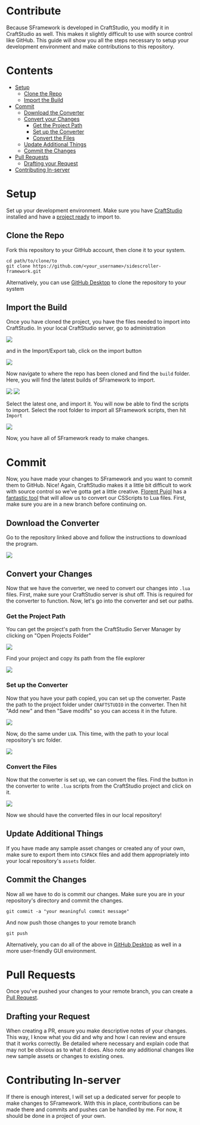# Contribute
Because SFramework is developed in CraftStudio, you modify it in CraftStudio as well.  This makes it slightly difficult to use with source control like GitHub.  This guide will show you all the steps necessary to setup your development environment and make contributions to this repository.

# Contents
- [Setup](#setup)
  - [Clone the Repo](#clone-the-repo)
  - [Import the Build](#import-the-build)
- [Commit](#commit)
  - [Download the Converter](#download-the-converter)
  - [Convert your Changes](#convert-your-changes)
    - [Get the Project Path](#get-the-project-path)
    - [Set up the Converter](#set-up-the-converter)
    - [Convert the Files](#convert-the-files)
  - [Update Additional Things](#update-additional-things)
  - [Commit the Changes](#commit-the-changes)
- [Pull Requests](#pull-requests)
  - [Drafting your Request](#drafting-your-request)
- [Contributing In-server](#contributing-in-server)

# Setup
Set up your development environment.  Make sure you have [CraftStudio](https://sparklinlabs.itch.io/craftstudio) installed and have a [project ready](https://bitbucket.org/sparklinlabs/craftstud.io/wiki/Tutorials/Introduction) to import to.
## Clone the Repo
Fork this repository to your GitHub account, then clone it to your system.
```shell
cd path/to/clone/to
git clone https://github.com/<your_username>/sidescroller-framework.git
```
Alternatively, you can use [GitHub Desktop](https://desktop.github.com/) to clone the repository to your system
## Import the Build
Once you have cloned the project, you have the files needed to import into CraftStudio.
In your local CraftStudio server, go to administration

![](https://i.imgur.com/ARM3MqN.png)

and in the Import/Export tab, click on the import button

![](https://i.imgur.com/b7zQZvY.png)

Now navigate to where the repo has been cloned and find the `build` folder.  Here, you will find the latest builds of SFramework to import.

![](https://i.imgur.com/dZUnG1I.png) ![](https://i.imgur.com/u1EAOIt.png)

Select the latest one, and import it.  You will now be able to find the scripts to import.  Select the root folder to import all SFramework scripts, then hit `Import`

![](https://i.imgur.com/Af0zLO1.png)

Now, you have all of SFramework ready to make changes.

# Commit
Now, you have made your changes to SFramework and you want to commit them to GitHub.  Nice!  Again, CraftStudio makes it a little bit difficult to work with source control so we've gotta get a little creative.  [Florent Pujol](https://github.com/florentpoujol) has a [fantastic tool](https://github.com/florentpoujol/craftstudio-stuffs/tree/master/script-handler) that will allow us to convert our CSScripts to Lua files.  First, make sure you are in a new branch before continuing on.
## Download the Converter
Go to the repository linked above and follow the instructions to download the program.

![](https://i.imgur.com/XyWkEXG.png)

## Convert your Changes
Now that we have the converter, we need to convert our changes into `.lua` files.  First, make sure your CraftStudio server is shut off.  This is required for the converter to function.  Now, let's go into the converter and set our paths.
### Get the Project Path
You can get the project's path from the CraftStudio Server Manager by clicking on "Open Projects Folder"

![](https://i.imgur.com/rLAhKBZ.png)

Find your project and copy its path from the file explorer

![](https://i.imgur.com/WWZiXP1.png)

### Set up the Converter
Now that you have your path copied, you can set up the converter.
Paste the path to the project folder under `CRAFTSTUDIO` in the converter.  Then hit "Add new" and then "Save modifs" so you can access it in the future.

![](https://i.imgur.com/YuSAN85.png)

Now, do the same under `LUA`.  This time, with the path to your local repository's src folder.

![](https://i.imgur.com/Gx6oz1g.png)

### Convert the Files
Now that the converter is set up, we can convert the files.  Find the button in the converter to write `.lua` scripts from the CraftStudio project and click on it.

![](https://i.imgur.com/78ZxqCK.png)

Now we should have the converted files in our local repository!

## Update Additional Things
If you have made any sample asset changes or created any of your own, make sure to export them into `CSPACK` files and add them appropriately into your local repository's `assets` folder.

## Commit the Changes
Now all we have to do is commit our changes.  Make sure you are in your repository's directory and commit the changes.
```shell
git commit -a "your meaningful commit message"
```
And now push those changes to your remote branch
```shell
git push
```
Alternatively, you can do all of the above in [GitHub Desktop](https://desktop.github.com/) as well in a more user-friendly GUI environment.

# Pull Requests
Once you've pushed your changes to your remote branch, you can create a [Pull Request](https://help.github.com/en/github/collaborating-with-issues-and-pull-requests/creating-a-pull-request).
## Drafting your Request
When creating a PR, ensure you make descriptive notes of your changes.  This way, I know what you did and why and how I can review and ensure that it works correctly.  Be detailed where necessary and explain code that may not be obvious as to what it does.  Also note any additional changes like new sample assets or changes to existing ones.

# Contributing In-server
If there is enough interest, I will set up a dedicated server for people to make changes to SFramework.  With this in place, contributions can be made there and commits and pushes can be handled by me.  For now, it should be done in a project of your own.
